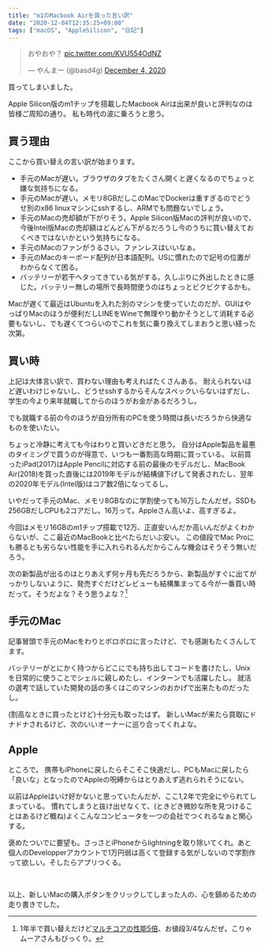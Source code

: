 ```yaml
---
title: "m1のMacbook Airを買った言い訳"
date: "2020-12-04T12:35:25+09:00"
tags: ["macOS", "AppleSilicon", "日記"]
---
```


<blockquote class="twitter-tweet" data-partner="tweetdeck"><p lang="ja" dir="ltr">おやおや？ <a href="https://t.co/KVU554OdNZ">pic.twitter.com/KVU554OdNZ</a></p>&mdash; やんまー (@basd4g) <a href="https://twitter.com/basd4g/status/1334697452855705604?ref_src=twsrc%5Etfw">December 4, 2020</a></blockquote>
<script async src="https://platform.twitter.com/widgets.js" charset="utf-8"></script>

買ってしまいました。

Apple Silicon版のm1チップを搭載したMacbook Airは出来が良いと評判なのは皆様ご周知の通り。
私も時代の波に乗ろうと思う。

## 買う理由

ここから買い替えの言い訳が始まります。

- 手元のMacが遅い。ブラウザのタブをたくさん開くと遅くなるのでちょっと嫌な気持ちになる。
- 手元のMacが遅い。メモリ8GBだしこのMacでDockerは重すぎるのでどうせ別のx86 linuxマシンにsshするし、ARMでも問題ないでしょう。
- 手元のMacの売却額が下がりそう。Apple Silicon版Macの評判が良いので、今後Intel版Macの売却額はどんどん下がるだろうし今のうちに買い替えておくべきではないかという気持ちになる。
- 手元のMacのファンがうるさい。ファンレスはいいなぁ。
- 手元のMacのキーボード配列が日本語配列。USに慣れたので記号の位置がわからなくて困る。
- バッテリーが若干ヘタってきている気がする。久しぶりに外出したときに感じた。バッテリー無しの場所で長時間使うのはちょっとビクビクするかも。

Macが遅くて最近はUbuntuを入れた別のマシンを使っていたのだが、GUIはやっぱりMacのほうが便利だしLINEをWineで無理やり動かそうとして消耗する必要もないし、でも遅くてつらいのでこれを気に乗り換えてしまおうと思い経った次第。

## 買い時

上記は大体言い訳で、買わない理由も考えればたくさんある。
耐えられないほど遅いわけじゃないし、どうせsshするからそんなスペックいらないはずだし、学生の今より来年就職してからのほうがお金があるだろうし。

でも就職する前の今のほうが自分所有のPCを使う時間は長いだろうから快適なものを使いたい。

ちょっと冷静に考えても今はわりと買いどきだと思う。
自分はApple製品を最悪のタイミングで買うのが得意で、いつも一番割高な時期に買っている。
以前買ったiPad(2017)はApple Pencilに対応する前の最後のモデルだし、MacBook Air(2018)を買った直後には2019年モデルが結構値下げして発表されたし、翌年の2020年モデル(Intel版)はコア数2倍になってるし。

いやだって手元のMac、メモリ8GBなのに学割使っても16万したんだぜ。SSDも256GBだしCPUも2コアだし。16万って。Appleさん高いよ、高すぎるよ。

今回はメモリ16GBのm1チップ搭載で12万、正直安いんだか高いんだがよくわからないが、ここ最近のMacBookと比べたらだいぶ安い。
この値段でMac Proにも勝るとも劣らない性能を手に入れられるんだからこんな機会はそうそう無いだろう。

次の新製品が出るのはとりあえず何ヶ月も先だろうから、新製品がすぐに出てがっかりしないように、発売すぐだけどレビューも結構集まってる今が一番買い時だって。そうだよな？そう思うよな？[^1]

## 手元のMac

記事冒頭で手元のMacをわりとボロボロに言ったけど、でも感謝もたくさんしてます。

バッテリーがとにかく持つからどこにでも持ち出してコードを書けたし、Unixを日常的に使うことでシェルに親しめたし、インターンでも活躍したし。
就活の選考で話していた開発の話の多くはこのマシンのおかげで出来たものだったし。

(割高なときに買ったとけど)十分元も取ったはず。
新しいMacが来たら買取にドナドナされるけど、次のいいオーナーに巡り合ってくれよな。

## Apple

ところで。
携帯もiPhoneに戻したらそこそこ快適だし、PCもMacに戻したら「良いな」となったのでAppleの呪縛からはとりあえず逃れられそうにない。

以前はAppleはいけ好かないと思っていたんだが、ここ1,2年で完全にやられてしまっている。
慣れてしまうと抜け出せなくて、(ときどき微妙な所を見つけることはあるけど概ね)よくこんなコンピュータを一つの会社でつくれるなぁと関心する。

褒めたついでに要望も。さっさとiPhoneからlightningを取り除いてくれ。あと個人のDevelopperアカウントで1万円弱は高くて登録する気がしないので学割作って欲しい。そしたらアプリつくる。

<br/>

以上、新しいMacの購入ボタンをクリックしてしまった人の、心を鎮めるための走り書きでした。

[^1]: 1年半で買い替えだけど<a href="https://browser.geekbench.com/v5/cpu">マルチコアの性能5倍</a>、お値段3/4なんだぜ。こりゃムーアさんもびっくり。
